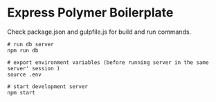 Express Polymer Boilerplate
===========================

Check package.json and gulpfile.js for build and run commands.

```
# run db server
npm run db

# export environment variables (before running server in the same server' session )
source .env

# start development server
npm start
```
